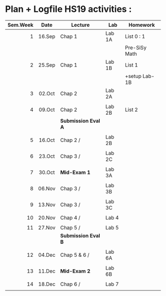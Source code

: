 Plan + Logfile HS19 activities :
================================

| Sem.Week | Date   | Lecture              |  Lab     |  Homework          |
| --------:|:------:|----------------------| ---------|--------------------|
|    1     | 16.Sep | Chap 1               | Lab 1A   |  List 0 :  1       |
|          |        |                      |          |  Pre-SiSy Math     |
|    2     | 25.Sep | Chap 1               | Lab 1B   |  List 1            |
|          |        |                      |          |  +setup Lab-1B     |
|    3     | 02.Oct | Chap 2               | Lab 2A   |                    |
|          |        |                      |          |                    |
|    4     | 09.Oct | Chap 2               | Lab 2B   |  List 2            |
|          |        | **Submission Eval A**|          |                    |
|          |        |                      |          |                    |
|    5     | 16.Oct | Chap 2 /             | Lab 2B   |                    |
|          |        |                      |          |                    |
|    6     | 23.Oct |  Chap 3 /            | Lab 2C   |                    |
|          |        |                      |          |                    |
|    7     | 30.Oct | **Mid-Exam 1**       | Lab 3A   |                    |
|          |        |                      |          |                    |
|    8     | 06.Nov | Chap 3 /             | Lab 3B   |                    |
|          |        |                      |          |                    |
|    9     | 13.Nov | Chap 3 /             | Lab 3C   |                    |
|          |        |                      |          |                    |
|   10     | 20.Nov | Chap 4 /             | Lab 4    |                    |
|          |        |                      |          |                    |
|   11     | 27.Nov | Chap 5 /             | Lab 5    |                    |
|          |        | **Submission Eval B**|          |                    |
|          |        |                      |          |                    |
|   12     | 04.Dec | Chap 5 & 6 /         | Lab 6A   |                    |
|          |        |                      |          |                    |
|   13     | 11.Dec | **Mid-Exam 2**       | Lab 6B   |                    |
|          |        |                      |          |                    |
|   14     | 18.Dec | Chap 6 /             | Lab 7    |                    |
|          |        |                      |          |                    |
